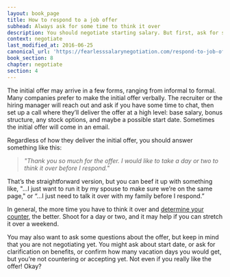 ```yaml
---
layout: book_page
title: How to respond to a job offer
subhead: Always ask for some time to think it over
description: You should negotiate starting salary. But first, ask for some time to consider the job offer so you can plan for the negotiation.
context: negotiate
last_modified_at: 2016-06-25
canonical_url: 'https://fearlesssalarynegotiation.com/respond-to-job-offer-email/'
book_section: 8
chapter: negotiate
section: 4
---
```

The initial offer may arrive in a few forms, ranging from informal to formal. Many companies prefer to make the initial offer verbally. The recruiter or the hiring manager will reach out and ask if you have some time to chat, then set up a call where they’ll deliver the offer at a high level: base salary, bonus structure, any stock options, and maybe a possible start date. Sometimes the initial offer will come in an email. 

Regardless of how they deliver the initial offer, you should answer something like this:

> *"Thank you so much for the offer. I would like to take a day or two to think it over before I respond."*

That’s the straightforward version, but you can beef it up with something like, "...I just want to run it by my spouse to make sure we’re on the same page," or “...I just need to talk it over with my family before I respond.”

In general, the more time you have to think it over and [determine your counter](/book/negotiate/how-to-determine-your-counter-offer/), the better. Shoot for a day or two, and it may help if you can stretch it over a weekend.

You may also want to ask some questions about the offer, but keep in mind that you are not negotiating yet. You might ask about start date, or ask for clarification on benefits, or confirm how many vacation days you would get, but you’re not countering or accepting yet. Not even if you really like the offer! Okay?